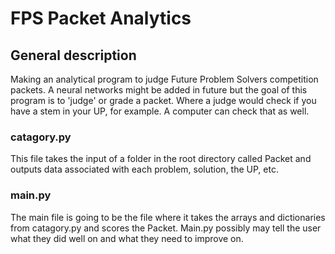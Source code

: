 # FPS Packet Analytics

## General description

Making an analytical program to judge Future Problem Solvers competition packets.
A neural networks might be added in future but the goal of this program is to
'judge' or grade a packet.
Where a judge would check if you have a stem in your UP, for example. A computer
can check that as well.

### catagory.py
This file takes the input of a folder in the root directory called Packet and
outputs data associated with each problem, solution, the UP, etc.

### main.py
The main file is going to be the file where it takes the arrays and dictionaries
from catagory.py and scores the Packet. Main.py possibly may tell the user what
they did well on and what they need to improve on.
